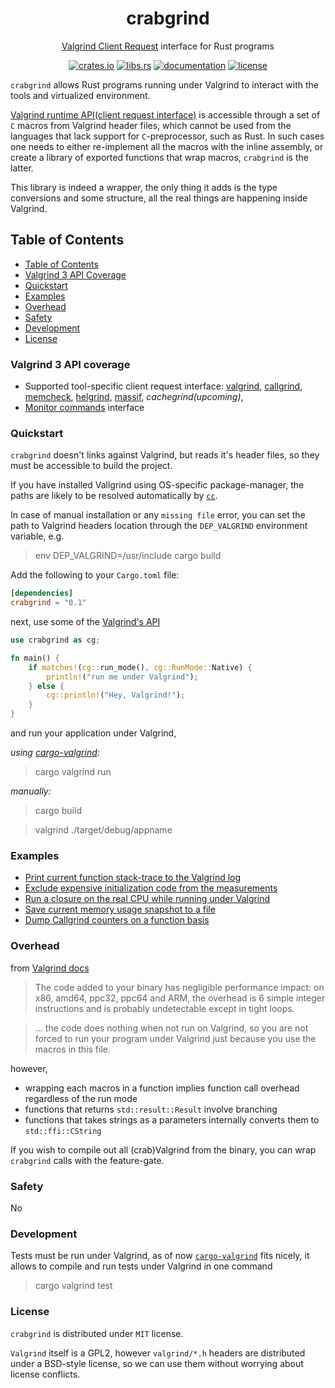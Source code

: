 <div align="center">
	<h1>crabgrind</h1>
	<p><a href="https://valgrind.org/docs/manual/manual-core-adv.html#manual-core-adv.clientreq">Valgrind Client Request</a> interface for Rust programs</p>

[crates.io]: https://crates.io/crates/crabgrind
[libs.rs]: https://lib.rs/crates/crabgrind
[documentation]: https://docs.rs/crabgrind
[license]: https://github.com/2dav/crabgrind/blob/main/LICENSE

[![crates.io](https://img.shields.io/crates/v/crabgrind)][crates.io]
[![libs.rs](https://img.shields.io/badge/libs.rs-crabgrind-orange)][libs.rs]
[![documentation](https://img.shields.io/docsrs/crabgrind)][documentation]
[![license](https://img.shields.io/crates/l/crabgrind)][license]

</div>

`crabgrind` allows Rust programs running under Valgrind to interact with the tools and virtualized environment.

[Valgrind runtime API(client request interface)](https://valgrind.org/docs/manual/manual-core-adv.html#manual-core-adv.clientreq)
is accessible through a set of `C` macros from Valgrind header files, which cannot be used from the languages that lack support 
for `C`-preprocessor, such as Rust. In such cases one needs to either re-implement all the macros with the inline assembly, or
create a library of exported functions that wrap macros, `crabgrind` is the latter.

This library is indeed a wrapper, the only thing it adds is the type conversions and some structure,
all the real things are happening inside Valgrind.

## Table of Contents
- [Table of Contents](#table-of-contents)
- [Valgrind 3 API Coverage](#valgind-3-api-coverage)
- [Quickstart](#quickstart)
- [Examples](#examples)
- [Overhead](#overhead)
- [Safety](#safety)
- [Development](#development)
- [License](#license)

### Valgrind 3 API coverage
- Supported tool-specific client request interface: 
[valgrind](https://valgrind.org/docs/manual/manual-core-adv.html#manual-core-adv.clientreq),
[callgrind](https://valgrind.org/docs/manual/cl-manual.html),
[memcheck](https://valgrind.org/docs/manual/mc-manual.html),
[helgrind](https://valgrind.org/docs/manual/hg-manual.html),
[massif](https://valgrind.org/docs/manual/ms-manual.html),
*cachegrind(upcoming)*,
- [Monitor commands](https://valgrind.org/docs/manual/manual-core-adv.html#manual-core-adv.gdbserver-commandhandling) interface

### Quickstart
`crabgrind` doesn't links against Valgrind, but reads it's header files, so they must be accessible 
to build the project. 

If you have installed Vallgrind using OS-specific package-manager, the paths are likely to be resolved automatically 
by [`cc`](https://docs.rs/cc/latest/cc/index.html). 

In case of manual installation or any `missing file` error, you can set the path to Valgrind headers location
through the `DEP_VALGRIND` environment variable, e.g.

> env DEP_VALGRIND=/usr/include cargo build


Add the following to your `Cargo.toml` file:
```toml
[dependencies]
crabgrind = "0.1"
```

next, use some of the [Valgrind's API](https://docs.rs/crabgrind/latest/crabgrind/#modules)
```rust
use crabgrind as cg;

fn main() {
    if matches!(cg::run_mode(), cg::RunMode::Native) {
        println!("run me under Valgrind");
    } else {
        cg::println!("Hey, Valgrind!");
    }
}
```
and run your application under Valgrind, 

*using [cargo-valgrind](https://github.com/jfrimmel/cargo-valgrind):*
> cargo valgrind run

*manually:*
> cargo build

> valgrind ./target/debug/appname

### Examples
- [Print current function stack-trace to the Valgrind log](https://docs.rs/crabgrind/latest/crabgrind/#print-current-function-stack-trace-to-the-valgrind-log)
- [Exclude expensive initialization code from the measurements](https://docs.rs/crabgrind/latest/crabgrind/#exclude-expensive-initialization-code-from-the-measurements)
- [Run a closure on the real CPU while running under Valgrind](https://docs.rs/crabgrind/latest/crabgrind/#run-a-closure-on-the-real-cpu-while-running-under-valgrind)
- [Save current memory usage snapshot to a file](https://docs.rs/crabgrind/latest/crabgrind/#save-current-memory-usage-snapshot-to-a-file)
- [Dump Callgrind counters on a function basis](https://docs.rs/crabgrind/latest/crabgrind/#dump-callgrind-counters-on-a-function-basis)

### Overhead
from [Valgrind docs](https://valgrind.org/docs/manual/manual-core-adv.html)
> The code added to your binary has negligible performance impact: on x86, amd64, ppc32, ppc64 and ARM,
 the overhead is 6 simple integer instructions and is probably undetectable except in tight loops.

> ... the code does nothing when not run on Valgrind, so you are not forced to run your program
under Valgrind just because you use the macros in this file.

however,
- wrapping each macros in a function implies function call overhead regardless of the run mode
- functions that returns `std::result::Result` involve branching
- functions that takes strings as a parameters internally converts them to `std::ffi::CString`

If you wish to compile out all (crab)Valgrind from the binary, you can wrap `crabgrind` calls with 
the feature-gate.

### Safety
No

### Development
Tests must be run under Valgrind, as of now [`cargo-valgrind`](https://github.com/jfrimmel/cargo-valgrind)
fits nicely, it allows to compile and run tests under Valgrind in one command
> cargo valgrind test

### License
`crabgrind` is distributed under `MIT` license.

`Valgrind` itself is a GPL2, however `valgrind/*.h` headers are distributed under a BSD-style license, 
so we can use them without worrying about license conflicts.
